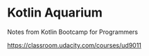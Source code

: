 # Kotlin Aquarium

Notes from Kotlin Bootcamp for Programmers

https://classroom.udacity.com/courses/ud9011
